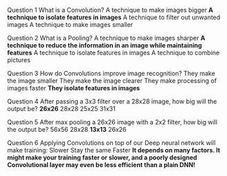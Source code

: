 Question 1
What is a Convolution?
A technique to make images bigger
**A technique to isolate features in images**
A technique to filter out unwanted images
A technique to make images smaller

Question 2
What is a Pooling?
A technique to make images sharper
**A technique to reduce the information in an image while maintaining features**
A technique to isolate features in images
A technique to combine pictures

Question 3
How do Convolutions improve image recognition?
They make the image smaller
They make the image clearer
They make processing of images faster
**They isolate features in images**

Question 4
After passing a 3x3 filter over a 28x28 image, how big will the output be?
**26x26**
28x28
25x25
31x31

Question 5
After max pooling a 26x26 image with a 2x2 filter, how big will the output be?
56x56
28x28
**13x13**
26x26

Question 6
Applying Convolutions on top of our Deep neural network will make training:
Slower
Stay the same
Faster
**It depends on many factors. It might make your training faster or slower, and a poorly designed Convolutional layer may even be less efficient than a plain DNN!**
